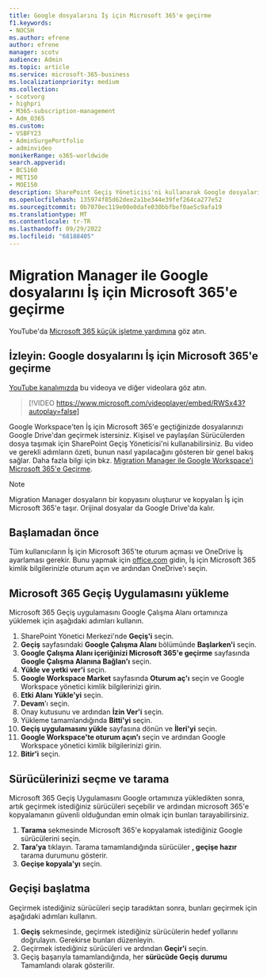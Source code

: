 ```yaml
---
title: Google dosyalarını İş için Microsoft 365'e geçirme
f1.keywords:
- NOCSH
ms.author: efrene
author: efrene
manager: scotv
audience: Admin
ms.topic: article
ms.service: microsoft-365-business
ms.localizationpriority: medium
ms.collection:
- scotvorg
- highpri
- M365-subscription-management
- Adm_O365
ms.custom:
- VSBFY23
- AdminSurgePortfolio
- adminvideo
monikerRange: o365-worldwide
search.appverid:
- BCS160
- MET150
- MOE150
description: SharePoint Geçiş Yöneticisi'ni kullanarak Google dosyalarını İş için Microsoft 365'e geçirmeyi öğrenin.
ms.openlocfilehash: 135974f85d62dee2a1be344e39fef264ca277e52
ms.sourcegitcommit: 0b7070ec119e00e0dafe030bbfbef0ae5c9afa19
ms.translationtype: MT
ms.contentlocale: tr-TR
ms.lasthandoff: 09/29/2022
ms.locfileid: "68188405"
---
```

# <a name="migrate-google-files-to-microsoft-365-for-business-with-migration-manager"></a>Migration Manager ile Google dosyalarını İş için Microsoft 365'e geçirme

YouTube'da [Microsoft 365 küçük işletme yardımına](https://go.microsoft.com/fwlink/?linkid=2197659) göz atın.

## <a name="watch-migrate-google-files-to-microsoft-365-for-business"></a>İzleyin: Google dosyalarını İş için Microsoft 365'e geçirme

[YouTube kanalımızda](https://go.microsoft.com/fwlink/?linkid=2198217) bu videoya ve diğer videolara göz atın.

> [!VIDEO https://www.microsoft.com/videoplayer/embed/RWSx43?autoplay=false]

Google Workspace'ten İş için Microsoft 365'e geçtiğinizde dosyalarınızı Google Drive'dan geçirmek istersiniz. Kişisel ve paylaşılan Sürücülerden dosya taşımak için SharePoint Geçiş Yöneticisi'ni kullanabilirsiniz. Bu video ve gerekli adımların özeti, bunun nasıl yapılacağını gösteren bir genel bakış sağlar. Daha fazla bilgi için bkz. [Migration Manager ile Google Workspace'i Microsoft 365'e Geçirme](/sharepointmigration/mm-google-overview).

> [!NOTE]
> Migration Manager dosyaların bir kopyasını oluşturur ve kopyaları İş için Microsoft 365'e taşır. Orijinal dosyalar da Google Drive'da kalır.

## <a name="before-you-start"></a>Başlamadan önce

Tüm kullanıcıların İş için Microsoft 365'te oturum açması ve OneDrive İş ayarlaması gerekir. Bunu yapmak için [office.com](https://office.com) gidin, İş için Microsoft 365 kimlik bilgilerinizle oturum açın ve ardından OneDrive'ı seçin.

## <a name="install-the-microsoft-365-migration-app"></a>Microsoft 365 Geçiş Uygulamasını yükleme

Microsoft 365 Geçiş uygulamasını Google Çalışma Alanı ortamınıza yüklemek için aşağıdaki adımları kullanın. 
1. SharePoint Yönetici Merkezi'nde **Geçiş'i** seçin.
2. **Geçiş** sayfasındaki **Google Çalışma Alanı** bölümünde **Başlarken'i** seçin.
3. **Google Çalışma Alanı içeriğinizi Microsoft 365'e geçirme** sayfasında **Google Çalışma Alanına Bağlan'ı** seçin.
4. **Yükle ve yetki ver'i** seçin.
5. **Google Workspace Market** sayfasında **Oturum aç'ı** seçin ve Google Workspace yönetici kimlik bilgilerinizi girin.
6. **Etki Alanı Yükle'yi** seçin.
7. **Devam**'ı seçin.
8. Onay kutusunu ve ardından **İzin Ver'i** seçin.
9. Yükleme tamamlandığında **Bitti'yi** seçin.
10. **Geçiş uygulamasını yükle** sayfasına dönün ve **İleri'yi** seçin.
11. **Google Workspace'te oturum açın'ı** seçin ve ardından Google Workspace yönetici kimlik bilgilerinizi girin.
12. **Bitir'i** seçin.

## <a name="select-and-scan-your-drives"></a>Sürücülerinizi seçme ve tarama

Microsoft 365 Geçiş Uygulamasını Google ortamınıza yükledikten sonra, artık geçirmek istediğiniz sürücüleri seçebilir ve ardından microsoft 365'e kopyalamanın güvenli olduğundan emin olmak için bunları tarayabilirsiniz.

1. **Tarama** sekmesinde Microsoft 365'e kopyalamak istediğiniz Google sürücülerini seçin.
2. **Tara'ya** tıklayın. Tarama tamamlandığında sürücüler **, geçişe hazır** tarama durumunu gösterir.
3. **Geçişe kopyala'yı** seçin.

## <a name="start-the-migration"></a>Geçişi başlatma

Geçirmek istediğiniz sürücüleri seçip taradıktan sonra, bunları geçirmek için aşağıdaki adımları kullanın.

1. **Geçiş** sekmesinde, geçirmek istediğiniz sürücülerin hedef yollarını doğrulayın. Gerekirse bunları düzenleyin.
2. Geçirmek istediğiniz sürücüleri ve ardından **Geçir'i** seçin. 
3. Geçiş başarıyla tamamlandığında, her **sürücüde Geçiş** **durumu** Tamamlandı olarak gösterilir.